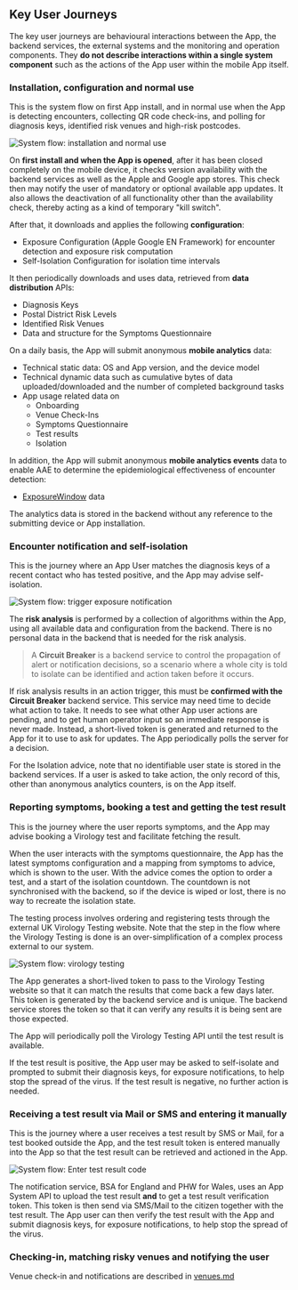 ## Key User Journeys

The key user journeys are behavioural interactions between the App, the backend services, the external systems and the monitoring and operation components. They **do not describe interactions within a single system component** such as the actions of the App user within the mobile App itself.

### Installation, configuration and normal use

This is the system flow on first App install, and in normal use when the App is detecting encounters, collecting QR code check-ins, and polling for diagnosis keys, identified risk venues and high-risk postcodes.

![System flow: installation and normal use](diagrams/img/system-flow_install-and-normal-2022-03-22.png "Figure: Installation and normal use")

On **first install and when the App is opened**, after it has been closed completely on the mobile device, it checks version availability with the backend services as well as the Apple and Google app stores. This check then may notify the user of mandatory or optional available app updates. It also allows the deactivation of all functionality other than the availability check, thereby acting as a kind of temporary "kill switch".

After that, it downloads and applies the following **configuration**:

- Exposure Configuration (Apple Google EN Framework) for encounter detection and exposure risk computation
- Self-Isolation Configuration for isolation time intervals

It then periodically downloads and uses data, retrieved from  **data distribution** APIs:

- Diagnosis Keys
- Postal District Risk Levels
- Identified Risk Venues
- Data and structure for the Symptoms Questionnaire

On a daily basis, the App will submit anonymous **mobile analytics** data:

- Technical static data: OS and App version, and the device model
- Technical dynamic data such as cumulative bytes of data uploaded/downloaded and the number of completed background tasks
- App usage related data on
  - Onboarding
  - Venue Check-Ins
  - Symptoms Questionnaire
  - Test results
  - Isolation

In addition, the App will submit anonymous **mobile analytics events** data to enable AAE to determine the epidemiological effectiveness of encounter detection:

- [ExposureWindow](https://developers.google.com/android/exposure-notifications/exposure-notifications-api#exposurewindow) data

The analytics data is stored in the backend without any reference to the submitting device or App installation.

### Encounter notification and self-isolation

This is the journey where an App User matches the diagnosis keys of a recent contact who has tested positive, and the App may advise self-isolation.

![System flow: trigger exposure notification](diagrams/img/system-flow_trigger-exposure-notification-2022-03-22.png "Figure: Matching diagnosis keys trigger exposure notification")

The **risk analysis** is performed by a collection of algorithms within the App, using all available data and configuration from the backend. There is no personal data in the backend that is needed for the risk analysis.

> A **Circuit Breaker** is a backend service to control the propagation of alert or notification decisions, so a scenario where a whole city is told to isolate can be identified and action taken before it occurs.

If risk analysis results in an action trigger, this must be **confirmed with the Circuit Breaker** backend service. This service may need time to decide what action to take.  It needs to see what other App user actions are pending, and to get human operator input so an immediate response is never made. Instead, a short-lived token is generated and returned to the App for it to use to ask for updates. The App periodically polls the server for a decision.

For the Isolation advice, note that no identifiable user state is stored in the backend services. If a user is asked to take action, the only record of this, other than anonymous analytics counters, is on the App itself.

### Reporting symptoms, booking a test and getting the test result

This is the journey where the user reports symptoms, and the App may advise booking a Virology test and facilitate fetching the result.

When the user interacts with the symptoms questionnaire, the App has the latest symptoms configuration and a mapping from symptoms to advice, which is shown to the user. With the advice comes the option to order a test, and a start of the isolation countdown. The countdown is not synchronised with the backend, so if the device is wiped or lost, there is no way to recreate the isolation state.

The testing process involves ordering and registering tests through the external UK Virology Testing website. Note that the step in the flow where the Virology Testing is done is an over-simplification of a complex process external to our system.

![System flow: virology testing](diagrams/img/system-flow_virology-testing-2022-03-22.png "Figure: Request virology testing and get result using a temporary token")

The App generates a short-lived token to pass to the Virology Testing website so that it can match the results that come back a few days later. This token is generated by the backend service and is unique. The backend service stores the token so that it can verify any results it is being sent are those expected.

The App will periodically poll the Virology Testing API until the test result is available.

If the test result is positive, the App user may be asked to self-isolate and prompted to submit their diagnosis keys, for exposure notifications, to help stop the spread of the virus.
If the test result is negative, no further action is needed.

### Receiving a test result via Mail or SMS and entering it manually

This is the journey where a user receives a test result by SMS or Mail, for a test booked outside the App, and the test result token is entered manually into the App so that the test result can be retrieved and actioned in the App.

![System flow: Enter test result code](diagrams/img/system-flow_enter-test-result-code-2022-03-22.png "Figure:  Enter test result code")

The notification service, BSA for England and PHW for Wales, uses an App System API to upload the test result **and** to get a test result verification token. This token is then send via SMS/Mail to the citizen together with the test result.  The App user can then verify the test result with the App and submit diagnosis keys, for exposure notifications, to help stop the spread of the virus.

### Checking-in, matching risky venues and notifying the user

Venue check-in and notifications are described in [venues.md](venues.md)
